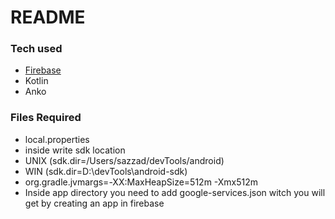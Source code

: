 # README #



### Tech used ###

* [Firebase](https://console.firebase.google.com)
* Kotlin
* Anko

### Files Required ###

* local.properties
* inside write sdk location
* UNIX (sdk.dir=/Users/sazzad/devTools/android)
* WIN (sdk.dir=D\:\\devTools\\android-sdk)
* org.gradle.jvmargs=-XX:MaxHeapSize\=512m -Xmx512m
* Inside app directory you need to add google-services.json witch you will get by creating an app in firebase

